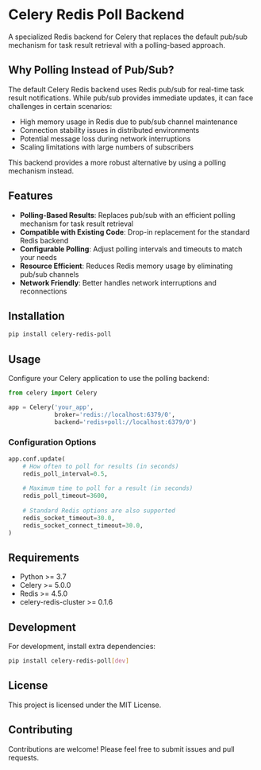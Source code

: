# Celery Redis Poll Backend

A specialized Redis backend for Celery that replaces the default pub/sub mechanism for task result retrieval with a polling-based approach.

## Why Polling Instead of Pub/Sub?

The default Celery Redis backend uses Redis pub/sub for real-time task result notifications. While pub/sub provides immediate updates, it can face challenges in certain scenarios:

- High memory usage in Redis due to pub/sub channel maintenance
- Connection stability issues in distributed environments
- Potential message loss during network interruptions
- Scaling limitations with large numbers of subscribers

This backend provides a more robust alternative by using a polling mechanism instead.

## Features

- **Polling-Based Results**: Replaces pub/sub with an efficient polling mechanism for task result retrieval
- **Compatible with Existing Code**: Drop-in replacement for the standard Redis backend
- **Configurable Polling**: Adjust polling intervals and timeouts to match your needs
- **Resource Efficient**: Reduces Redis memory usage by eliminating pub/sub channels
- **Network Friendly**: Better handles network interruptions and reconnections

## Installation

```bash
pip install celery-redis-poll
```

## Usage

Configure your Celery application to use the polling backend:

```python
from celery import Celery

app = Celery('your_app',
             broker='redis://localhost:6379/0',
             backend='redis+poll://localhost:6379/0')
```

### Configuration Options

```python
app.conf.update(
    # How often to poll for results (in seconds)
    redis_poll_interval=0.5,
    
    # Maximum time to poll for a result (in seconds)
    redis_poll_timeout=3600,
    
    # Standard Redis options are also supported
    redis_socket_timeout=30.0,
    redis_socket_connect_timeout=30.0,
)
```

## Requirements

- Python >= 3.7
- Celery >= 5.0.0
- Redis >= 4.5.0
- celery-redis-cluster >= 0.1.6

## Development

For development, install extra dependencies:

```bash
pip install celery-redis-poll[dev]
```

## License

This project is licensed under the MIT License.

## Contributing

Contributions are welcome! Please feel free to submit issues and pull requests.